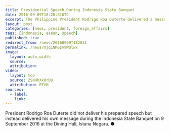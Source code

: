 ```yaml
---
title: Presidential Speech During Indonesia State Banquet
date: 2016-09-09T18:28:31UTC
excerpt: The Philippine President Rodrigo Roa Duterte delivered a message during the Indonesia State Banquet on 9 September 2016 at the Dining Hall, Istana Negara, Jakarta during the 28th and 29th ASEAN Summits.
layout: post
categories: [news, president, foreign_affairs]
tags: [indonesia, asean, speech]
published: true
redirect_from: /news/20160909T182831
permalink: /news/Ojq1NM6zv9WQlwx
image:
  layout: auto_width
  source: 
  attribution: 
video:
  layout: top
  source: ZSNHhXxRrBU
  attribution: RTVM
sources:
  - label:
    link:
---
```


President Rodrigo Roa Duterte did not deliver his prepared speech but instead delivered his own message during the Indonesia State Banquet on 9 September 2016 at the Dining Hall, Istana Negara.
&#x25cf;


